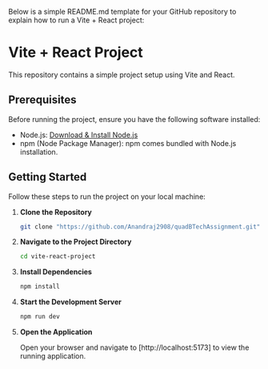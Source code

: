 Below is a simple README.md template for your GitHub repository to explain how to run a Vite + React project:


# Vite + React Project

This repository contains a simple project setup using Vite and React.

## Prerequisites

Before running the project, ensure you have the following software installed:

- Node.js: [Download & Install Node.js](https://nodejs.org/)
- npm (Node Package Manager): npm comes bundled with Node.js installation.

## Getting Started

Follow these steps to run the project on your local machine:

1. **Clone the Repository**

   ```bash
   git clone "https://github.com/Anandraj2908/quadBTechAssignment.git"
   ```

2. **Navigate to the Project Directory**

   ```bash
   cd vite-react-project
   ```

3. **Install Dependencies**

   ```bash
   npm install
   ```

4. **Start the Development Server**

   ```bash
   npm run dev
   ```

5. **Open the Application**

   Open your browser and navigate to [http://localhost:5173] to view the running application.

